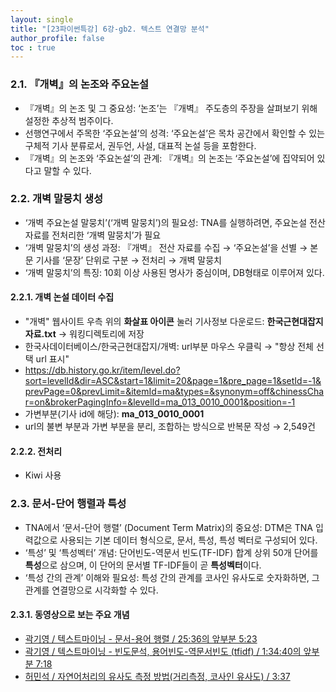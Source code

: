 ```yaml
---
layout: single
title: "[23파이썬특강] 6강-gb2. 텍스트 연결망 분석"
author_profile: false
toc : true
---
```


### 2.1. 『개벽』의 논조와 주요논설
- 『개벽』의 논조 및 그 중요성: ‘논조’는 『개벽』 주도층의 주장을 살펴보기 위해 설정한 추상적 범주이다.
- 선행연구에서 주목한 ‘주요논설’의 성격: ‘주요논설’은 목차 공간에서 확인할 수 있는 구체적 기사 분류로서, 권두언, 사설, 대표적 논설 등을 포함한다.
- 『개벽』의 논조와 ‘주요논설’의 관계: 『개벽』의 논조는 ‘주요논설’에 집약되어 있다고 말할 수 있다.

### 2.2. 개벽 말뭉치 생성
- ‘개벽 주요논설 말뭉치’(‘개벽 말뭉치’)의 필요성: TNA를 실행하려면, 주요논설 전산 자료를 전처리한 ‘개벽 말뭉치’가 필요
- ‘개벽 말뭉치’의 생성 과정: 『개벽』 전산 자료를 수집 &rarr; ‘주요논설’을 선별 &rarr; 본문 기사를 ‘문장’ 단위로 구분 &rarr; 전처리 &rarr; 개벽 말뭉치
- ‘개벽 말뭉치’의 특징: 10회 이상 사용된 명사가 중심이며, DB형태로 이루어져 있다.

#### 2.2.1. 개벽 논설 데이터 수집
- "개벽" 웹사이트 우측 위의 **화살표 아이콘** 눌러 기사정보 다운로드: **한국근현대잡지자료.txt** &rarr; 워킹디렉토리에 저장
- 한국사데이터베이스/한국근현대잡지/개벽: url부분 마우스 우클릭 &rarr; "항상 전체 선택 url 표시"
- https://db.history.go.kr/item/level.do?sort=levelId&dir=ASC&start=1&limit=20&page=1&pre_page=1&setId=-1&prevPage=0&prevLimit=&itemId=ma&types=&synonym=off&chinessChar=on&brokerPagingInfo=&levelId=ma_013_0010_0001&position=-1
- 가변부분(기사 id에 해당): **ma_013_0010_0001**
- url의 불변 부분과 가변 부분을 분리, 조합하는 방식으로 반복문 작성 &rarr; 2,549건 

#### 2.2.2. 전처리
- Kiwi 사용

### 2.3. 문서-단어 행렬과 특성
- TNA에서 ‘문서-단어 행렬’ (Document Term Matrix)의 중요성: DTM은 TNA 입력값으로 사용되는 기본 데이터 형식으로, 문서, 특성, 특성 벡터로 구성되어 있다.
- ‘특성’ 및 ‘특성벡터’ 개념: 단어빈도-역문서 빈도(TF-IDF) 합계 상위 50개 단어를 **특성**으로 삼으며, 이 단어의 문서별 TF-IDF들이 곧 **특성벡터**이다.
- ‘특성 간의 관계’ 이해와 필요성: 특성 간의 관계를 코사인 유사도로 숫자화하면, 그 관계를 연결망으로 시각화할 수 있다.

#### 2.3.1. 동영상으로 보는 주요 개념
- [곽기영 / 텍스트마이닝 - 문서-용어 행렬 / 25:36의 앞부분 5:23](https://www.youtube.com/watch?v=gPHH6XCQ8Uw)
- [곽기영 / 텍스트마이닝 - 빈도문석, 용어빈도-역문서빈도 (tfidf) / 1:34:40의 앞부분 7:18](https://www.youtube.com/watch?v=8qOu6aFuqqs)
- [허민석 / 자연어처리의 유사도 측정 방법(거리측정, 코사인 유사도) / 3:37](https://www.youtube.com/watch?v=if6tjHAT6iM)